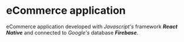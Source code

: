 # eCommerce application
eCommerce application developed with *Javascript's* framework ***React Native*** and connected to *Google's* database ***Firebase***.
